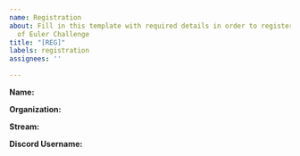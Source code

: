 ```yaml
---
name: Registration
about: Fill in this template with required details in order to register for 50 Days
  of Euler Challenge
title: "[REG]"
labels: registration
assignees: ''

---
```


<!-- Please fill in all the given details in order to successfully complete your registration. If you encounter any troubles, feel free to contact the volunteers on the discord support channel! -->

**Name:** <!-- Enter your full name here -->

**Organization:** <!-- Enter the name of your Organization / Insitute here -->

**Stream:** <!-- Enter the stream/course of study you are pursuing -->

**Discord Username:** <!-- Enter your discord username, followed by the four numbers via which we can contact you. E.g.: amorph#7823 -->

<!-- All official communication will be performed via our discord server, please join it to fully complete your registration. You can find information about the server from our website, http://sicsr.acm.org/ or our README file. -->

